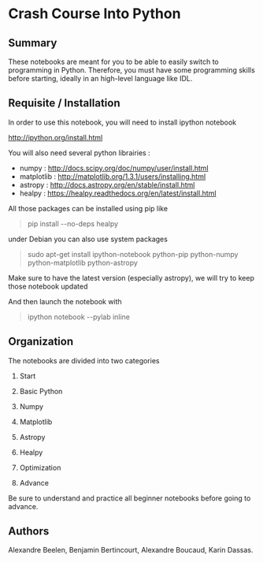 Crash Course Into Python
========================

## Summary

These notebooks are meant for you to be able to easily switch to programming in Python. Therefore, you must have some programming skills before starting, ideally in an high-level language like IDL.

## Requisite / Installation

In order to use this notebook, you will need to install ipython notebook

http://ipython.org/install.html

You will also need several python librairies : 

- numpy      : http://docs.scipy.org/doc/numpy/user/install.html
- matplotlib : http://matplotlib.org/1.3.1/users/installing.html
- astropy    : http://docs.astropy.org/en/stable/install.html
- healpy     : https://healpy.readthedocs.org/en/latest/install.html

All those packages can be installed using pip like
> pip install --no-deps healpy

under Debian you can also use system packages 
> sudo apt-get install ipython-notebook python-pip python-numpy python-matplotlib python-astropy

Make sure to have the latest version (especially astropy), we will try to keep those notebook updated

And then launch the notebook with 

> ipython notebook --pylab inline

## Organization

The notebooks are divided into two categories

1. Start
  1. Basic Python
  2. Numpy
  3. Matplotlib
  4. Astropy
  5. Healpy
  6. Optimization

2. Advance

Be sure to understand and practice all beginner notebooks before going to advance.

## Authors

Alexandre Beelen, Benjamin Bertincourt, Alexandre Boucaud, Karin Dassas.